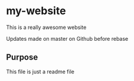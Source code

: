 # my-website

This is a really awesome website

Updates made on master on Github before rebase

## Purpose

This file is just a readme file
